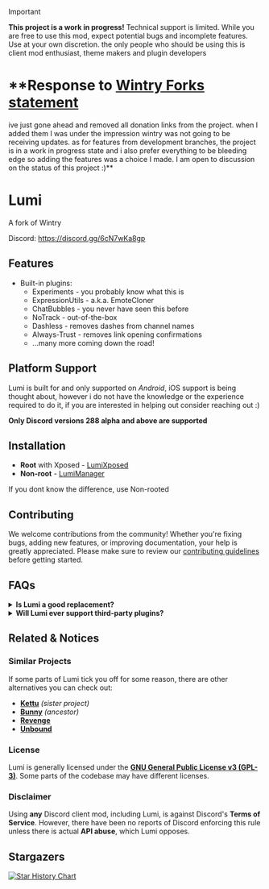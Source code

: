 > [!IMPORTANT]  
> **This project is a work in progress!** Technical support is limited. While you are free to use this mod, expect potential bugs and incomplete features. Use at your own discretion. the only people who should be using this is client mod enthusiast, theme makers and plugin developers

# **Response to [Wintry Forks statement](https://github.com/amsyarasyiq/wintry/commit/dcb2cd242dd0e6a36e796055c83fe186370143a5)

ive just gone ahead and removed all donation links from the project. when I added them I was under the impression wintry was not going to be receiving updates. as for features from development branches, the project is in a work in progress state and i also prefer everything to be bleeding edge so adding the features was a choice I made. I am open to discussion on the status of this project :)**

# **Lumi**
A fork of Wintry

Discord: https://discord.gg/6cN7wKa8gp

## Features
- Built-in plugins:
	- Experiments - you probably know what this is
	- ExpressionUtils - a.k.a. EmoteCloner
	- ChatBubbles - you never have seen this before
	- NoTrack - out-of-the-box
	- Dashless - removes dashes from channel names
	- Always-Trust - removes link opening confirmations
	- ...many more coming down the road!

## **Platform Support**
Lumi is built for and only supported on *Android*, iOS support is being thought about, however i do not have the knowledge or the experience required to do it, if you are interested in helping out consider reaching out :)

**Only Discord versions 288 alpha and above are supported**

## **Installation**

- **Root** with Xposed - [LumiXposed](https://github.com/C0C0B01/LumiXposed/releases/latest)
- **Non-root** - [LumiManager](https://github.com/C0C0B01/LumiManager/releases/latest)

If you dont know the difference, use Non-rooted

## Contributing
We welcome contributions from the community! Whether you're fixing bugs, adding new features, or improving documentation, your help is greatly appreciated. Please make sure to review our [contributing guidelines](./CONTRIBUTING.md) before getting started.
## FAQs

<details>
  <summary>
	  <b>Is Lumi a good replacement?</b>
  </summary>

Depends. If you value plugin stability over variety, Lumi may be a good replacement for you. Lumi is first-party focused, meaning there may be fewer plugins available compared to other client mods, but they will be more stable and reliable.
</details>

<details>
  <summary>
	  <b>Will Lumi ever support third-party plugins?</b>
  </summary>

This is the plan

</details>

## Related & Notices

### **Similar Projects**
If some parts of Lumi tick you off for some reason, there are other alternatives you can check out:
- [**Kettu**](https://github.com/C0C0B01/Kettu) *(sister project)*  
- [**Bunny**](https://github.com/bunny-mod/Bunny) *(ancestor)*  
- [**Revenge**](https://github.com/revenge-mod/)  
- [**Unbound**](https://github.com/unbound-mod/)  

### **License**  
Lumi is generally licensed under the [**GNU General Public License v3 (GPL-3)**](http://www.gnu.org/copyleft/gpl.html). Some parts of the codebase may have different licenses.

### **Disclaimer**  
Using **any** Discord client mod, including Lumi, is against Discord's **Terms of Service**. However, there have been no reports of Discord enforcing this rule unless there is actual **API abuse**, which Lumi opposes.

## Stargazers
[![Star History Chart](https://api.star-history.com/svg?repos=C0C0B01/Lumi&type=Date)](https://star-history.com/#bytebase/star-history&Date)

